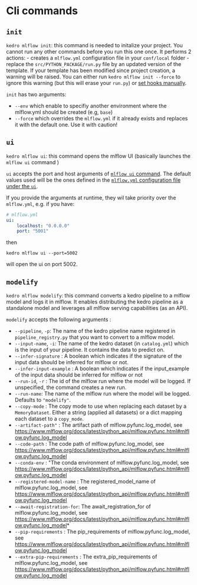 # Cli commands

## ``init``

 ``kedro mlflow init``: this command is needed to initalize your project. You cannot run any other commands before you run this one once. It performs 2 actions:
    - creates a ``mlflow.yml`` configuration file in your ``conf/local`` folder
    - replace the ``src/PYTHON_PACKAGE/run.py`` file by an updated version of the template. If your template has been modified since project creation, a warning will be raised. You can either run ``kedro mlflow init --force`` to ignore this warning (but this will erase your ``run.py``) or [set hooks manually](https://kedro-mlflow.readthedocs.io/en/latest/source/02_getting_started/01_installation/02_setup.html).

`init` has two arguments:

- `--env` which enable to specifiy another environment where the mlflow.yml should be created (e.g, `base`)
- `--force` which overrides the `mlflow.yml` if it already exists and replaces it with the default one. Use it with caution!

## ``ui``

``kedro mlflow ui``: this command opens the mlflow UI (basically launches the ``mlflow ui`` command )

`ui` accepts the port and host arguments of [``mlflow ui`` command](https://www.mlflow.org/docs/latest/cli.html#mlflow-ui). The default values used will be the ones defined in the [``mlflow.yml`` configuration file under the `ui`](https://kedro-mlflow.readthedocs.io/en/latest/source/03_experiment_tracking/01_experiment_tracking/01_configuration.html).

If you provide the arguments at runtime, they wil take priority over the ``mlflow.yml``, e.g. if you have:

```yaml
# mlflow.yml
ui:
    localhost: "0.0.0.0"
    port: "5001"
```

then

```console
kedro mlflow ui --port=5002
```

will open the ui on port 5002.

## ``modelify``

``kedro mlflow modelify``: this command converts a kedro pipeline to a mlflow model and logs it in mlflow. It enables distributing the kedro pipeline as a standalone model and leverages all mlflow serving capabilities (as an API).

`modelify` accepts the following arguments :

- ``--pipeline``, ``-p``: The name of the kedro pipeline name registered in ``pipeline_registry.py`` that you want to convert to a mlflow model.
- ``--input-name``, ``-i``: The name of the kedro dataset (in ``catalog.yml``)  which is the input of your pipeline. It contains the data to predict on.  
- ``--infer-signature`` :  A boolean which indicates if the signature of the input data should be inferred for mlflow or not.
- ``--infer-input-example`` : A boolean which indicates if the input_example of the input data should be inferred for mlflow or not
- ``--run-id``, ``-r`` : The id of the mlflow run where the model will be logged. If unspecified, the command creates a new run.
- ``--run-name``: The name of the mlflow run where the model will be logged. Defaults to ``"modelify"``.
- ``--copy-mode`` : The copy mode to use when replacing each dataset by a ``MemoryDataset``. Either a string (applied all datasets) or a dict mapping each dataset to a ``copy_mode``.
- ``--artifact-path"`` : The artifact path of mlflow.pyfunc.log_model, see https://www.mlflow.org/docs/latest/python_api/mlflow.pyfunc.html#mlflow.pyfunc.log_model
- ``--code-path`` : The code path of mlflow.pyfunc.log_model, see https://www.mlflow.org/docs/latest/python_api/mlflow.pyfunc.html#mlflow.pyfunc.log_model
- ``--conda-env`` : "The conda environment of mlflow.pyfunc.log_model, see https://www.mlflow.org/docs/latest/python_api/mlflow.pyfunc.html#mlflow.pyfunc.log_model
- ``--registered-model-name`` : The registered_model_name of mlflow.pyfunc.log_model, see https://www.mlflow.org/docs/latest/python_api/mlflow.pyfunc.html#mlflow.pyfunc.log_model
- ``--await-registration-for``: The await_registration_for of mlflow.pyfunc.log_model, see https://www.mlflow.org/docs/latest/python_api/mlflow.pyfunc.html#mlflow.pyfunc.log_model*
- ``--pip-requirements`` : The pip_requirements of mlflow.pyfunc.log_model, see https://www.mlflow.org/docs/latest/python_api/mlflow.pyfunc.html#mlflow.pyfunc.log_model
- ``--extra-pip-requirements`` : The extra_pip_requirements of mlflow.pyfunc.log_model, see https://www.mlflow.org/docs/latest/python_api/mlflow.pyfunc.html#mlflow.pyfunc.log_model
